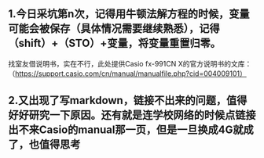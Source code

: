 ## 1.今日采坑第n次，记得用牛顿法解方程的时候，变量可能会被保存（具体情况需要继续熟悉），记得（shift）+（STO）+变量，将变量重置归零。  
找室友借说明书，实在不行，此处提供Casio fx-991CN X的官方说明书的文库：（https://support.casio.com/cn/manual/manualfile.php?cid=004009101）
## 2.又出现了写markdown，链接不出来的问题，值得好好研究一下原因。还有就是连学校网络的时候点链接出不来Casio的manual那一页，但是一旦换成4G就成了，也值得思考
